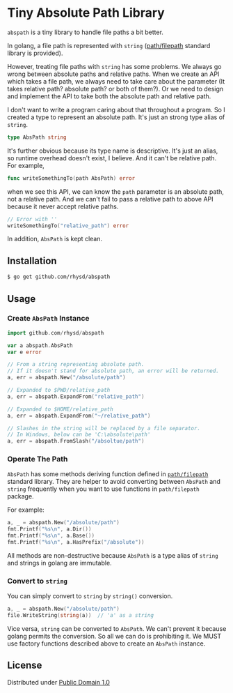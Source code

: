 Tiny Absolute Path Library
==========================

`abspath` is a tiny library to handle file paths a bit better.

In golang, a file path is represented with `string` ([path/filepath]() standard library is provided).

However, treating file paths with `string` has some problems.  We always go wrong between absolute paths and relative paths.
When we create an API which takes a file path, we always need to take care about the parameter (It takes relative path? absolute path? or both of them?).
Or we need to design and implement the API to take both the absolute path and relative path.

I don't want to write a program caring about that throughout a program.  So I created a type to represent an absolute path.  It's just an strong type alias of `string`.

```go
type AbsPath string
```

It's further obvious because its type name is descriptive.  It's just an alias, so runtime overhead doesn't exist, I believe.
And it can't be relative path. For example,

```go
func writeSomethingTo(path AbsPath) error
```

when we see this API, we can know the `path` parameter is an absolute path, not a relative path.  And we can't fail to pass a relative path to above API because it never accept relative paths.

```go
// Error with ''
writeSomethingTo("relative_path") error
```

In addition, `AbsPath` is kept clean.

## Installation

```sh
$ go get github.com/rhysd/abspath
```

## Usage

### Create `AbsPath` Instance

```go
import github.com/rhysd/abspath

var a abspath.AbsPath
var e error

// From a string representing absolute path.
// If it doesn't stand for absolute path, an error will be returned.
a, err = abspath.New("/absolute/path")

// Expanded to $PWD/relative_path
a, err = abspath.ExpandFrom("relative_path")

// Expanded to $HOME/relative_path
a, err = abspath.ExpandFrom("~/relative_path")

// Slashes in the string will be replaced by a file separator.
// In Windows, below can be 'C:\absolute\path'
a, err = abspath.FromSlash("/absoltue/path")
```

### Operate The Path

`AbsPath` has some methods deriving function defined in [`path/filepath`](https://golang.org/pkg/path/filepath) standard library.  They are helper to avoid converting between `AbsPath` and `string` frequently when you want to use functions in `path/filepath` package.

For example:

```go
a, _ = abspath.New("/absolute/path")
fmt.Printf("%s\n", a.Dir())
fmt.Printf("%s\n", a.Base())
fmt.Printf("%s\n", a.HasPrefix("/absolute"))
```

All methods are non-destructive because `AbsPath` is a type alias of `string` and strings in golang are immutable.

### Convert to `string`

You can simply convert to `string` by `string()` conversion.

```go
a, _ = abspath.New("/absolute/path")
file.WriteString(string(a))  // 'a' as a string
```

Vice versa, `string` can be converted to `AbsPath`.  We can't prevent it because golang permits the conversion.  So all we can do is prohibiting it.  We MUST use factory functions described above to create an `AbsPath` instance.


## License

Distributed under [Public Domain 1.0](https://creativecommons.org/publicdomain/mark/1.0/)
